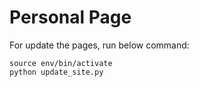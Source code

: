 # Personal Page

For update the pages, run below command:

```shell
source env/bin/activate
python update_site.py
```